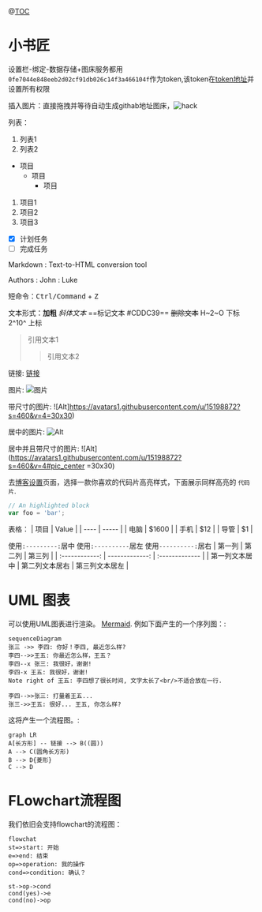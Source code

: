 @[TOC](这里写自定义目录标题)

# 小书匠
设置栏-绑定-数据存储+图床服务都用`0fe7044e848eeb2d02cf91db026c14f3a466104f`作为token,该token在[token地址](https://github.com/settings/tokens)并设置所有权限

插入图片：直接拖拽并等待自动生成githab地址图床，![hack](https://www.github.com/OneJane/blog/raw/master/小书匠/hack.png)
 
列表：
 1. 列表1
 2. 列表2

- 项目
  - 项目
    - 项目

1. 项目1
2. 项目2
3. 项目3

- [x] 计划任务
- [ ] 完成任务

Markdown
:  Text-to-HTML conversion tool

Authors
:  John
:  Luke

短命令：<kbd>Ctrl/Command</kbd> + <kbd>Z</kbd>
 
文本形式：**加粗**  *斜体文本*  ==标记文本 #CDDC39== ~~删除文本~~  H~2~O 下标 2^10^ 上标

> 引用文本1
> > 引用文本2

链接: [链接](https://github.com/OneJane)

图片: ![图片](https://avatars1.githubusercontent.com/u/15198872?s=460&v=4)

带尺寸的图片: ![Alt]https://avatars1.githubusercontent.com/u/15198872?s=460&v=4=30x30)

居中的图片: ![Alt](https://avatars1.githubusercontent.com/u/15198872?s=460&v=4#pic_center)

居中并且带尺寸的图片: ![Alt](https://avatars1.githubusercontent.com/u/15198872?s=460&v=4#pic_center =30x30)

去[博客设置](https://mp.csdn.net/configure)页面，选择一款你喜欢的代码片高亮样式，下面展示同样高亮的 `代码片`.
```javascript
// An highlighted block
var foo = 'bar';
```
 
表格：
| 项目 | Value |
| ---- | ----- |
| 电脑 | $1600 |
| 手机 | $12   |
| 导管 | $1    |
 
使用`:---------:`居中
使用`:----------`居左
使用`----------:`居右
|     第一列     |         第二列 | 第三列         |
| :------------: | -------------: | :------------- |
| 第一列文本居中 | 第二列文本居右 | 第三列文本居左 |
  

# UML 图表

可以使用UML图表进行渲染。 [Mermaid](https://mermaidjs.github.io/). 例如下面产生的一个序列图：:

```mermaid
sequenceDiagram
张三 ->> 李四: 你好！李四, 最近怎么样?
李四-->>王五: 你最近怎么样，王五？
李四--x 张三: 我很好，谢谢!
李四-x 王五: 我很好，谢谢!
Note right of 王五: 李四想了很长时间, 文字太长了<br/>不适合放在一行.

李四-->>张三: 打量着王五...
张三->>王五: 很好... 王五, 你怎么样?
```

这将产生一个流程图。:

```mermaid
graph LR
A[长方形] -- 链接 --> B((圆))
A --> C(圆角长方形)
B --> D{菱形}
C --> D
```

# FLowchart流程图

我们依旧会支持flowchart的流程图：
```mermaid
flowchat
st=>start: 开始
e=>end: 结束
op=>operation: 我的操作
cond=>condition: 确认？

st->op->cond
cond(yes)->e
cond(no)->op
``` 
 